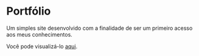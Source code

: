 # Portfólio

Um simples site desenvolvido com a finalidade de ser um primeiro acesso aos meus conhecimentos.

Você pode visualizá-lo [aqui](https://senhorbento.com.br).
